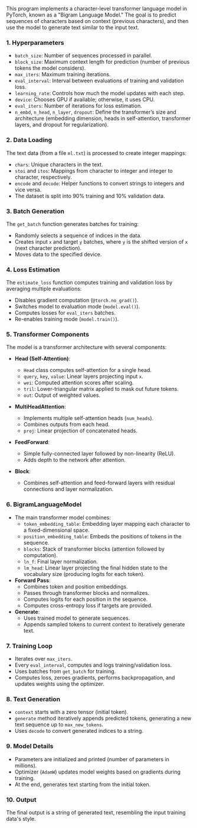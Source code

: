 
This program implements a character-level transformer language model in PyTorch, known as a "Bigram Language Model." The goal is to predict sequences of characters based on context (previous characters), and then use the model to generate text similar to the input text.

### 1. **Hyperparameters**
   - `batch_size`: Number of sequences processed in parallel.
   - `block_size`: Maximum context length for prediction (number of previous tokens the model considers).
   - `max_iters`: Maximum training iterations.
   - `eval_interval`: Interval between evaluations of training and validation loss.
   - `learning_rate`: Controls how much the model updates with each step.
   - `device`: Chooses GPU if available; otherwise, it uses CPU.
   - `eval_iters`: Number of iterations for loss estimation.
   - `n_embd`, `n_head`, `n_layer`, `dropout`: Define the transformer’s size and architecture (embedding dimension, heads in self-attention, transformer layers, and dropout for regularization).

### 2. **Data Loading**
The text data (from a file `ml.txt`) is processed to create integer mappings:
   - `chars`: Unique characters in the text.
   - `stoi` and `itos`: Mappings from character to integer and integer to character, respectively.
   - `encode` and `decode`: Helper functions to convert strings to integers and vice versa.
   - The dataset is split into 90% training and 10% validation data.

### 3. **Batch Generation**
The `get_batch` function generates batches for training:
   - Randomly selects a sequence of indices in the data.
   - Creates input `x` and target `y` batches, where `y` is the shifted version of `x` (next character prediction).
   - Moves data to the specified device.

### 4. **Loss Estimation**
The `estimate_loss` function computes training and validation loss by averaging multiple evaluations:
   - Disables gradient computation (`@torch.no_grad()`).
   - Switches model to evaluation mode (`model.eval()`).
   - Computes losses for `eval_iters` batches.
   - Re-enables training mode (`model.train()`).

### 5. **Transformer Components**
The model is a transformer architecture with several components:

   - **Head (Self-Attention)**:
      - `Head` class computes self-attention for a single head.
      - `query`, `key`, `value`: Linear layers projecting input `x`.
      - `wei`: Computed attention scores after scaling.
      - `tril`: Lower-triangular matrix applied to mask out future tokens.
      - `out`: Output of weighted values.

   - **MultiHeadAttention**:
      - Implements multiple self-attention heads (`num_heads`).
      - Combines outputs from each head.
      - `proj`: Linear projection of concatenated heads.

   - **FeedForward**:
      - Simple fully-connected layer followed by non-linearity (ReLU).
      - Adds depth to the network after attention.

   - **Block**:
      - Combines self-attention and feed-forward layers with residual connections and layer normalization.

### 6. **BigramLanguageModel**
   - The main transformer model combines:
      - `token_embedding_table`: Embedding layer mapping each character to a fixed-dimensional space.
      - `position_embedding_table`: Embeds the positions of tokens in the sequence.
      - `blocks`: Stack of transformer blocks (attention followed by computation).
      - `ln_f`: Final layer normalization.
      - `lm_head`: Linear layer projecting the final hidden state to the vocabulary size (producing logits for each token).
   - **Forward Pass**:
      - Combines token and position embeddings.
      - Passes through transformer blocks and normalizes.
      - Computes logits for each position in the sequence.
      - Computes cross-entropy loss if targets are provided.
   - **Generate**:
      - Uses trained model to generate sequences.
      - Appends sampled tokens to current context to iteratively generate text.

### 7. **Training Loop**
   - Iterates over `max_iters`.
   - Every `eval_interval`, computes and logs training/validation loss.
   - Uses batches from `get_batch` for training.
   - Computes loss, zeroes gradients, performs backpropagation, and updates weights using the optimizer.

### 8. **Text Generation**
   - `context` starts with a zero tensor (initial token).
   - `generate` method iteratively appends predicted tokens, generating a new text sequence up to `max_new_tokens`.
   - Uses `decode` to convert generated indices to a string.

### 9. **Model Details**
   - Parameters are initialized and printed (number of parameters in millions).
   - Optimizer (`AdamW`) updates model weights based on gradients during training.
   - At the end, generates text starting from the initial token.

### 10. **Output**
The final output is a string of generated text, resembling the input training data's style.